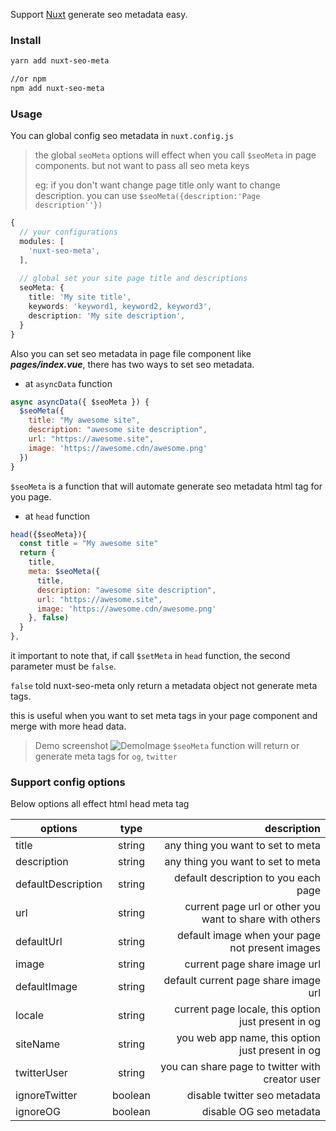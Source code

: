 Support [Nuxt](https://nuxtjs.org/) generate seo metadata easy.

### Install

```bash
yarn add nuxt-seo-meta

//or npm
npm add nuxt-seo-meta
```
### Usage

You can global config seo metadata in `nuxt.config.js`

> the global `seoMeta` options will effect when you call `$seoMeta` in page components. but not want to pass all seo meta keys
> 
> eg: if you don't want change page title only want to change description. you can use `$seoMeta({description:'Page description''})`  

```typescript
{
  // your configurations
  modules: [
    'nuxt-seo-meta',
  ], 
    
  // global set your site page title and descriptions
  seoMeta: {
    title: 'My site title',
    keywords: 'keyword1, keyword2, keyword3',
    description: 'My site description',
  }
}
```

Also you can set seo metadata in page file component like ***pages/index.vue***, 
there has two ways to set seo metadata.

* at `asyncData` function

```javascript
async asyncData({ $seoMeta }) {
  $seoMeta({
    title: "My awesome site",
    description: "awesome site description",
    url: "https://awesome.site",
    image: 'https://awesome.cdn/awesome.png'
  })
}
```
`$seoMeta` is a function that will automate generate seo metadata html tag for you page.

* at `head` function

```javascript
head({$seoMeta}){
  const title = "My awesome site"
  return {
    title,
    meta: $seoMeta({
      title,
      description: "awesome site description",
      url: "https://awesome.site",
      image: 'https://awesome.cdn/awesome.png'
    }, false)
  }
},
```

it important to note that, if call `$setMeta` in `head` function, the second parameter must be `false`. 

`false` told nuxt-seo-meta only return a metadata object not generate meta tags.

this is useful when you want to set meta tags in your page component and merge with more head data.

> Demo screenshot
![DemoImage](http://public.mixbo.cn/nuxtjs-seo-meta.png?t)
> `$seoMeta` function will return or generate meta tags for `og`, `twitter`

### Support config options

Below options all effect html head meta tag

| options            |  type   |                                             description |
|--------------------|:-------:|--------------------------------------------------------:|
| title              | string  |                       any thing you want to set to meta |
| description        | string  |                       any thing you want to set to meta |
| defaultDescription | string  |                    default description to you each page |
| url                | string  | current page url or other you want to share with others |
| defaultUrl         | string  |         default image when your page not present images |
| image              | string  |                            current page share image url |
| defaultImage       | string  |                    default current page share image url |
| locale             | string  |     current page locale, this option just present in og |
| siteName           | string  |        you web app name, this option just present in og |
| twitterUser        | string  |         you can share page to twitter with creator user |
| ignoreTwitter      | boolean |                            disable twitter seo metadata |
| ignoreOG           | boolean |                                 disable OG seo metadata |
